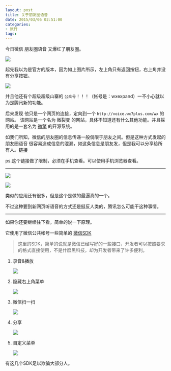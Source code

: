 ```yaml
---
layout: post
title: 关于朋友圈语音
date: 2015/03/05 02:51:00
categories: 
- 旅行
tags: 
---
```


今日微信 朋友圈语音 又爆红了朋友圈。

![](http://pics.naaln.com/blog/2019-01-14-061052.jpg)

起先我以为是官方的版本，因为如上图片所示，左上角只有返回按钮，右上角并没有分享按钮。

![](http://pics.naaln.com/blog/2019-01-14-061053.jpg)

并且他还有个超级超级山寨的 `公众号`！！！（帐号是：wxexpand）一不小心就以为是腾讯新的功能。

后来发现 他只是一个网页的连接，定向到一个 `http://voice.wx7plus.com/wx` 的网站。 该网站是一个名为 微裂变 的网站，具体不知道还有什么其他功能。并且採用的是一套名为 [微擎][1] 的开源系统。

如我们所知，微信的朋友圈的信息传递一般侷限于朋友之间。但是这种方式发起的 朋友圈语音 很容易造成信息的泄漏，如这条信息是朋友发，但是我可以分享给所有人。[链接][2]

ps.这个链接做了限制，必须在手机查看。可以使用手机浏览器查看。

----------

![](http://pics.naaln.com/blog/2019-01-14-61054.jpg)  

![](http://pics.naaln.com/blog/2019-01-14-061054.jpg)

类似的应用还有很多，但是这个是做的最逼真的一个。

不过这种要到新网页听语音的方式还是挺反人类的，腾讯怎么可能干这种事情。

----------

如果你还要继续往下看，简单的说一下原理。

它使用了微信公共帐号一些简单的 [微信SDK][3]

> 这里的SDK，简单的说就是微信已经写好的一些接口，开发者可以按照要求的格式直接使用，不是什麽黑科技，却为开发者带来了许多便利。

1. 录音&播放

   ![](http://pics.naaln.com/blog/2019-01-14-061056.jpg)

2. 隐藏右上角菜单

   ![](http://pics.naaln.com/blog/2019-01-14-61057.jpg)

3. 微信扫一扫

   ![](http://pics.naaln.com/blog/2019-01-14-061058.jpg)

4. 分享

   ![](http://pics.naaln.com/blog/2019-01-14-61059.jpg)

5. 自定义菜单

   ![](http://pics.naaln.com/blog/2019-01-14-061059.jpg)

有这几个SDK足以欺骗大部分人。

 [1]: http://www.we7.cc/

 [2]: http://voice.wx7plus.com/wx/timelineplay.html?serverId=MPbNr-j9UgqRtLDvs79Vdd-YcWDAuVkgcXjdWwpebkoTUM-aJOJymTp9r2vASGO0&date=2:5:14:42:4:1425537722679&recordtime=4&from=timeline&isappinstalled=0

 [3]: http://mp.weixin.qq.com/wiki/7/aaa137b55fb2e0456bf8dd9148dd613f.html
